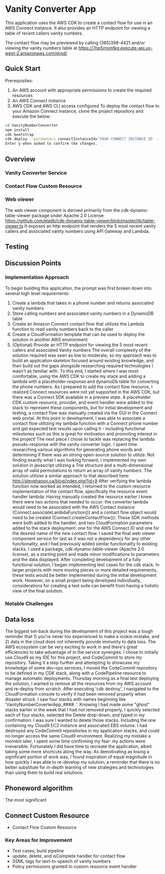 # Vanity Converter App
This application uses the AWS CDK to create a contact flow for use in an AWS Connect instance. It also provides an HTTP endpoint for viewing a table of recent callers vanity numbers.

The contact flow may be previewed by calling (385)398-4421 and/or viewing the vanity numbers table at https://7np5mymtkg.execute-api.us-west-2.amazonaws.com/prod/

## Quick Start
Prerequisites:
1. An AWS account with appropriate permissions to create the required resources
2. An AWS Connect instance
3. AWS CDK and AWS CLI access configured
To deploy the contact flow to your Amazon Connect instance, clone the project repository and execute the below:
```sh
cd VanityNumberConverter
npm install
cdk bootstrap
cdk deploy --parameters connectInstanceId='YOUR CONNECT INSTANCE ID' --parameters contactFlowName='NAME FOR NEW CONTACT FLOW'
Enter y when asked to confirm the changes.
```

## Overview

### Vanity Converter Service

### Contact Flow Custom Resource

### Web viewer
The web viewer component is derived primarily from the cdk-dynamo-table-viewer package under Apache 2.0 License
https://github.com/eladb/cdk-dynamo-table-viewer/blob/master/lib/table-viewer.ts
It exposes an http endpoint that renders the 5 most recent vanity callers and associated vanity numbers using API Gateway and Lambda.

## Testing
## Discussion Points
### Implementation Approach
To begin building this application, the prompt was first broken down into several high level requirements:
 1. Create a lambda that takes in a phone number and returns associated vanity numbers
 2. Store calling numbers and associated vanity numbers in a DynamoDB table
 3. Create an Amazon Connect contact flow that utilizes the Lambda function to read vanity numbers back to the caller
 4. Create a CloudFormation template that can be used to deploy the solution in another AWS environment
 5. (Optional) Provide an HTTP endpoint for viewing the 5 most recent callers and associated Vanity numbers
The overall complexity of the solution required was seen as low to moderate, so my approach was to build an application skeleton focused around existing knowledge, and then build out the gaps alongside researching required technologies I wasn't as familiar with. To this end, I started where I was most comfortable, using the AWS CDK to create my stack and adding a lambda with a placeholder response and dynamoDb table for converting the phone numbers. As I prepared to add the contact flow resource, I realized Connect resources were not yet supported in the AWS CDK, but there was a Connect SDK available in a preview state. A placeholder CDK custom resource, provider, and event handler were added to the stack to represent these components, but for initial development and testing, a contact flow was manually created via the GUI in the Connect web portal.
At this point in development, I was able to associate a contact flow utilizing my lambda function with a Connect phone number and get expected test results upon calling it - including functional milestones such as this is great for motivation and promoting interest in the project! The next piece I chose to tackle was replacing the lambda pseudo-response with the vanity converter logic. I spent time researching various algorithms for generating phone words and determining if there was an strong open-source solution to utilize. Not finding exactly what I was looking forward, I implemented my own solution in javascript utilizing a Trie structure and a multi-dimensional array of valid permutations to return an array of vanity numbers. The solution utilizes a similar approach to that described here: http://stevehanov.ca/blog/index.php?id=9
After verifying the lambda function now worked as intended, I returned to the custom resource implementation of the contact flow, specifically the resource event handler lambda. Having manually created the resource earlier I knew there were two actions that needed to occur: the converter lambda would need to be associated with the AWS Contact instance (Connect.associateLambdaFunction()) and a contact flow object would need to be created (Connect.createContactFlow()). These SDK methods were both added to the handler, and two CloudFormation parameters added to the stack deployment: one for the AWS Connect ID and one for the desired name of the new contact flow.
I saved the final web viewer component service for last as it was not a dependency for any other functionality, and I had previously added similar functionality to existing stacks. I used a package, cdk-dynamo-table-viewer (Apache 2.0 license), as a starting point and made minor modifications to parameters and the data displayed.
After completing development of a fully functional solution, I began implementing test cases for the cdk stack. In larger projects with more moving pieces or more detailed requirements, these tests would be better implemented during the initial development work. However, on a small project being developed individually, considerations for creating a test suite can benefit from having a holistic view of the final solution.


### Notable Challenges
## Data loss
The biggest set-back during the development of this project was a tough reminder that 1) you're never too experienced to make a rookie mistake, and 2) data in the cloud does not inherently provide immunity to data loss. The AWS ecosystem can be very exciting to work in and there's great efficiencies to take advantage of in the service synergies. I chose to initially use Cloud9 as my IDE for this project, and CodeCommit to store my repository. Taking it a step further and attempting to showcase my knowledge of some dev-ops services, I moved the CodeCommit repository to be defined in my CDK stack, along with a CodePipeline resource to manage automatic deployments. Thursday morning as a final test deploying the solution, I wanted to remove all the resources from my AWS account and re-deploy from scratch. After executing 'cdk destroy', I navigated to the CloudFormation console to verify it had been removed properly when disaster struck. I  saw four stacks with names beginning like 'VanityNumberCoverterApp_####..'. Knowing I had made some "ghost" stacks earlier in the week that I had not removed properly, I quickly selected each of four stacks, selected the Delete drop-down, and typed in my confirmation: I was sure I wanted to delete those stacks. Including the one containing my Cloud9 EC2 instance and associated EBS volume. I had destroyed any CodeCommit repositories in my application stacks, and could no longer access the same Cloud9 environment.
Realizing my mistake a moment later, I spent some time confirming my fear: my actions were irreversible. Fortunately I did have time to recreate the application, albeit taking some more shortcuts along the way. As demotivating as losing a significant portion of work was, I found inspiration of equal magnitude in how quickly I was able to re-develop my solution; a reminder that there is no better substitute for in-depth learning of new strategies and technologies than using them to build real solutions.
## Phoneword algorithm
 The most significant
## Connect Custom Resource
 * Contact Flow Custom Resource
### Key Areas for Improvement
* Test cases; build pipeline
* update, delete, and isComplete handler for contact flow
* SSML tags for text-to-speech of vanity numbers
* Policy permissions granted to custom resource event handler
